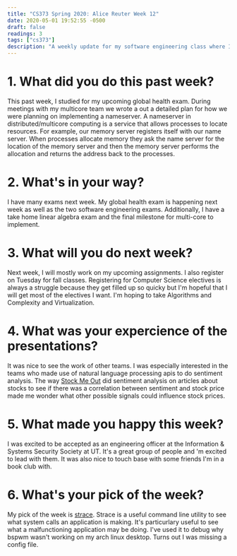 ```yaml
---
title: "CS373 Spring 2020: Alice Reuter Week 12"
date: 2020-05-01 19:52:55 -0500
draft: false
readings: 3
tags: ["cs373"]
description: "A weekly update for my software engineering class where I discuss: Nameservers, becoming an Information & Systems Security Society officer and our group presentations for our software engineering class"
---
```


# 1. What did you do this past week?

This past week, I studied for my upcoming global health exam. During meetings with my multicore team we wrote a out a detailed plan for how we were planning on implementing a nameserver. A nameserver in distributed/multicore computing is a service that allows processes to locate resources. For example, our memory server registers itself with our name server. When processes allocate memory they ask the name server for the location of the memory server and then the memory server performs the allocation and returns the address back to the processes. 

# 2. What's in your way?

I have many exams next week. My global health exam is happening next week as well as the two software engineering exams. Additionally, I have a take home linear algebra exam and the final milestone for multi-core to implement. 

# 3. What will you do next week?

Next week, I will mostly work on my upcoming assignments. I also register on Tuesday for fall classes.  Registering for Computer Science electives is always a struggle because they get filled up so quicky but I'm hopeful that I will get most of the electives I want. I'm hoping to take Algorithms and Complexity and Virtualization.

# 4. What was your expercience of the presentations?

It was nice to see the work of other teams. I was especially interested in the teams who made use of natural language processing apis to do sentiment analysis. The way [Stock Me Out](https://stockmeout.com/) did sentiment analysis on articles about stocks to see if there was a correlation between sentiment and stock price made me wonder what other possible signals could influence stock prices.

# 5. What made you happy this week?

I was excited to be accepted as an engineering officer at the Information & Systems Security Society at UT. It's a great group of people and 'm excited to lead with them. It was also nice to touch base with some friends I'm in a book club with.

# 6. What's your pick of the week?

My pick of the week is [strace](https://jvns.ca/blog/2013/12/22/fun-with-strace/). Strace is a useful command line utility to see what system calls an application is making. It's particurlary useful to see what a malfunctioning application may be doing. I've used it to debug why bspwm wasn't working on my arch linux desktop. Turns out I was missing a config file. 